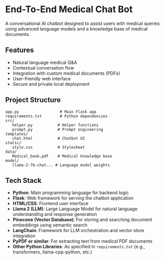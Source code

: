 # End-To-End Medical Chat Bot

A conversational AI chatbot designed to assist users with medical queries using advanced language models and a knowledge base of medical documents.

## Features

- Natural language medical Q&A
- Contextual conversation flow
- Integration with custom medical documents (PDFs)
- User-friendly web interface
- Secure and private local deployment

## Project Structure

```
app.py                  # Main Flask app
requirements.txt        # Python dependencies
src/
   helper.py           # Helper functions
   prompt.py           # Prompt engineering
templates/
   chat.html           # Chatbot UI
static/
   style.css           # Stylesheet
data/
   Medical_book.pdf    # Medical knowledge base
model/
   llama-2-7b-chat... # Language model weights
```

## Tech Stack

- **Python**: Main programming language for backend logic
- **Flask**: Web framework for serving the chatbot application
- **HTML/CSS**: Frontend user interface
- **Llama 2 (LLM)**: Large Language Model for natural language understanding and response generation
- **Pinecone (Vector Database)**: For storing and searching document embeddings using semantic search
- **LangChain**: Framework for LLM orchestration and vector store integration
- **PyPDF or similar**: For extracting text from medical PDF documents
- **Other Python Libraries**: As specified in `requirements.txt` (e.g., transformers, llama-cpp-python, etc.)